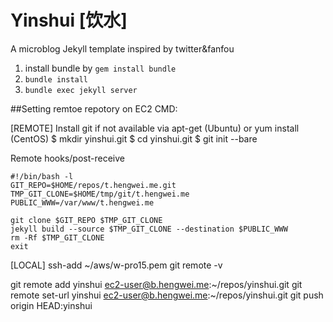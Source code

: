 # Yinshui [饮水]
A microblog Jekyll template inspired by twitter&fanfou


1. install bundle by `gem install bundle`
2. `bundle install`
3. `bundle exec jekyll server`

##Setting remtoe repotory on EC2 CMD:

[REMOTE]
Install git if not available via apt-get (Ubuntu) or yum install (CentOS)
$ mkdir yinshui.git
$ cd yinshui.git
$ git init --bare

Remote hooks/post-receive
```shell
#!/bin/bash -l
GIT_REPO=$HOME/repos/t.hengwei.me.git
TMP_GIT_CLONE=$HOME/tmp/git/t.hengwei.me
PUBLIC_WWW=/var/www/t.hengwei.me

git clone $GIT_REPO $TMP_GIT_CLONE
jekyll build --source $TMP_GIT_CLONE --destination $PUBLIC_WWW
rm -Rf $TMP_GIT_CLONE
exit
```

[LOCAL]
ssh-add ~/aws/w-pro15.pem
git remote -v

git remote add yinshui ec2-user@b.hengwei.me:~/repos/yinshui.git
git remote set-url yinshui ec2-user@b.hengwei.me:~/repos/yinshui.git
git push origin HEAD:yinshui
